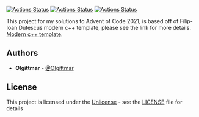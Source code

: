 [![Actions Status](https://github.com/Olgittmar/myAoC_2021/actions/workflows/ubuntu.yml/badge.svg)](https://github.com/Olgittmar/myAoC_2021/actions/workflows/macos.yml)
[![Actions Status](https://github.com/Olgittmar/myAoC_2021/actions/workflows/ubuntu.yml/badge.svg)](https://github.com/Olgittmar/myAoC_2021/actions/workflows/windows.yml)
[![Actions Status](https://github.com/Olgittmar/myAoC_2021/actions/workflows/ubuntu.yml/badge.svg)](https://github.com/Olgittmar/myAoC_2021/actions/workflows/ubuntu.yml)
<!-- [![codecov](https://codecov.io/gh/filipdutescu/modern-cpp-template/branch/master/graph/badge.svg)](https://codecov.io/gh/filipdutescu/modern-cpp-template) -->


This project for my solutions to Advent of Code 2021, is based off of Filip-Ioan Dutescus modern c++ template, please see the link for more details.
[Modern c++ template](https://github.com/filipdutescu/modern-cpp-template).

## Authors

* **Olgittmar** - [@Olgittmar](https://github.com/Olgittmar)

## License

This project is licensed under the [Unlicense](https://unlicense.org/) - see the
[LICENSE](LICENSE) file for details
